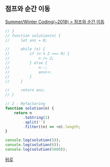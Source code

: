 ## 점프와 순간 이동

[Summer/Winter Coding(~2018) > 점프와 순간 이동](https://programmers.co.kr/learn/courses/30/lessons/12980)

``` js
// 1
// function solution(n) {
//     let ans = 0;

//     while (n) {
//         if (n % 2 === 0) {
//             n /= 2;
//         } else {
//             n--;
//             ans++;
//         }
//     }

//     return ans;
// }

// 2 - Refactoring
function solution(n) {
    return n
        .toString(2)
        .split('')
        .filter((n) => +n).length;
}

console.log(solution(5));
console.log(solution(6));
console.log(solution(5000));
```

[뒤로](https://github.com/SeongYongLee/TIL/tree/main/AlgorithmProgrammers)